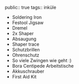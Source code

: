 public:: true
tags:: inküle

- Soldering Iron
- Festool Jigsaw
- Dremel
- 2x Shaper
- Absaugung
- Shaper trace
- Schutzbrillen
- Ohrenschutz
- So viele Zwingen wie geht :)
- Bora Centipede Arbeitstische
- Akkuschrauber
- First Aid Kit
